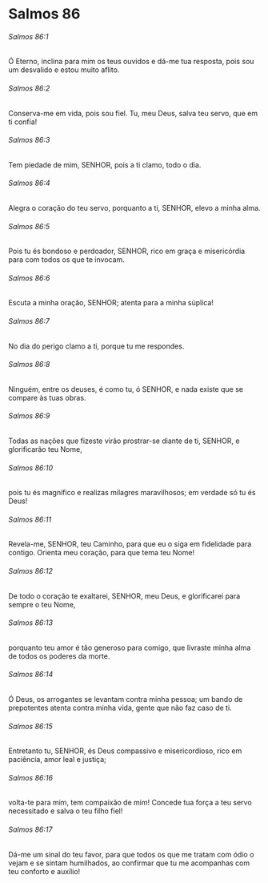 # Salmos 86

###### Salmos 86:1

Ó Eterno, inclina para mim os teus ouvidos e dá-me tua resposta, pois sou um desvalido e estou muito aflito.

###### Salmos 86:2

Conserva-me em vida, pois sou fiel. Tu, meu Deus, salva teu servo, que em ti confia!

###### Salmos 86:3

Tem piedade de mim, SENHOR, pois a ti clamo, todo o dia.

###### Salmos 86:4

Alegra o coração do teu servo, porquanto a ti, SENHOR, elevo a minha alma.

###### Salmos 86:5

Pois tu és bondoso e perdoador, SENHOR, rico em graça e misericórdia para com todos os que te invocam.

###### Salmos 86:6

Escuta a minha oração, SENHOR; atenta para a minha súplica!

###### Salmos 86:7

No dia do perigo clamo a ti, porque tu me respondes.

###### Salmos 86:8

Ninguém, entre os deuses, é como tu, ó SENHOR, e nada existe que se compare às tuas obras.

###### Salmos 86:9

Todas as nações que fizeste virão prostrar-se diante de ti, SENHOR, e glorificarão teu Nome,

###### Salmos 86:10

pois tu és magnífico e realizas milagres maravilhosos; em verdade só tu és Deus!

###### Salmos 86:11

Revela-me, SENHOR, teu Caminho, para que eu o siga em fidelidade para contigo. Orienta meu coração, para que tema teu Nome!

###### Salmos 86:12

De todo o coração te exaltarei, SENHOR, meu Deus, e glorificarei para sempre o teu Nome,

###### Salmos 86:13

porquanto teu amor é tão generoso para comigo, que livraste minha alma de todos os poderes da morte.

###### Salmos 86:14

Ó Deus, os arrogantes se levantam contra minha pessoa; um bando de prepotentes atenta contra minha vida, gente que não faz caso de ti.

###### Salmos 86:15

Entretanto tu, SENHOR, és Deus compassivo e misericordioso, rico em paciência, amor leal e justiça;

###### Salmos 86:16

volta-te para mim, tem compaixão de mim! Concede tua força a teu servo necessitado e salva o teu filho fiel!

###### Salmos 86:17

Dá-me um sinal do teu favor, para que todos os que me tratam com ódio o vejam e se sintam humilhados, ao confirmar que tu me acompanhas com teu conforto e auxílio!

